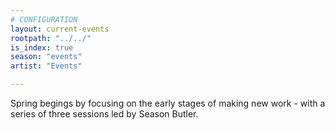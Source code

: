 ```yaml
---
# CONFIGURATION
layout: current-events
rootpath: "../../"
is_index: true
season: "events"
artist: "Events"

---
```

Spring begings by focusing on the early stages of making new work - with a series of three sessions led by Season Butler.      
